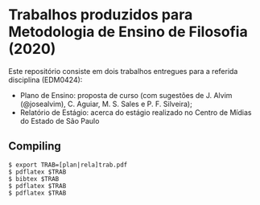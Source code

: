 # Trabalhos produzidos para Metodologia de Ensino de Filosofia (2020)

Este repositório consiste em dois trabalhos entregues para a referida disciplina (EDM0424): 
- Plano de Ensino: proposta de curso (com sugestões de J. Alvim (@josealvim), C. Aguiar, M. S. Sales e P. F. Silveira); 
- Relatório de Estágio: acerca do estágio realizado no Centro de Mídias do Estado de São Paulo

## Compiling

	$ export TRAB=[plan|rela]trab.pdf
	$ pdflatex $TRAB
	$ bibtex $TRAB
	$ pdflatex $TRAB
	$ pdflatex $TRAB
